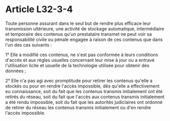 # Article L32-3-4

Toute personne assurant dans le seul but de rendre plus efficace leur transmission ultérieure, une activité de stockage automatique, intermédiaire et temporaire des contenus qu'un prestataire transmet ne peut voir sa responsabilité civile ou pénale engagée à raison de ces contenus que dans l'un des cas suivants :

1° Elle a modifié ces contenus, ne s'est pas conformée à leurs conditions d'accès et aux règles usuelles concernant leur mise à jour ou a entravé l'utilisation licite et usuelle de la technologie utilisée pour obtenir des données ;

2° Elle n'a pas agi avec promptitude pour retirer les contenus qu'elle a stockés ou pour en rendre l'accès impossible, dès qu'elle a effectivement eu connaissance, soit du fait que les contenus transmis initialement ont été retirés du réseau, soit du fait que l'accès aux contenus transmis initialement a été rendu impossible, soit du fait que les autorités judiciaires ont ordonné de retirer du réseau les contenus transmis initialement ou d'en rendre l'accès impossible.